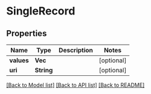 # SingleRecord

## Properties

Name | Type | Description | Notes
------------ | ------------- | ------------- | -------------
**values** | **Vec<String>** |  | [optional] 
**uri** | **String** |  | [optional] 

[[Back to Model list]](../README.md#documentation-for-models) [[Back to API list]](../README.md#documentation-for-api-endpoints) [[Back to README]](../README.md)


